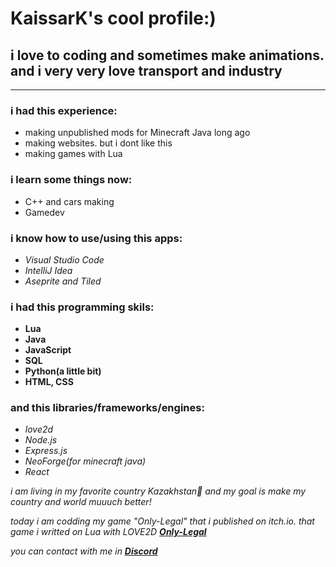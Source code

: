 # KaissarK's cool profile:)

## i love to coding and sometimes make animations. and i very very love transport and industry

---

### __i had this experience:__
- making unpublished mods for Minecraft Java long ago
- making websites. but i dont like this
- making games with Lua

### __i learn some things now:__
- C++ and cars making
- Gamedev

### __i know how to use/using this apps:__
- _Visual Studio Code_
- _IntelliJ Idea_
- _Aseprite and Tiled_

### __i had this programming skils:__
- __Lua__
- __Java__
- __JavaScript__
- __SQL__
- __Python(a little bit)__
- __HTML, CSS__

### __and this libraries/frameworks/engines:__
- _love2d_
- _Node.js_
- _Express.js_
- _NeoForge(for minecraft java)_
-  _React_

_i am living in my favorite country Kazakhstan💙 and my goal is make my country and world muuuch better!_

_today i am codding my game "Only-Legal" that i published on itch.io. that game i writted on Lua with LOVE2D_
[___Only-Legal___](https://kaissark.itch.io/only-legal)

_you can contact with me in [___Discord___](https://discord.gg/u4P2pyBspJ)_
